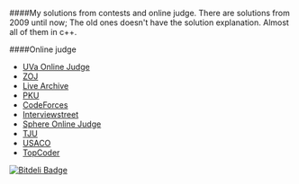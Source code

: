 ####My solutions from contests and online judge.
There are solutions from 2009 until now; The old ones doesn't have the solution explanation.
Almost all of them in c++.

####Online judge
   * [UVa Online Judge](http://uva.onlinejudge.org/)
   * [ZOJ](http://acm.zju.edu.cn/)
   * [Live Archive](http://livearchive.onlinejudge.org/)
   * [PKU](http://poj.org/)
   * [CodeForces](http://codeforces.com/)
   * [Interviewstreet](https://www.interviewstreet.com/)
   * [Sphere Online Judge](http://www.spoj.pl/)
   * [TJU](http://acm.tju.edu.cn/toj/)
   * [USACO](http://train.usaco.org/usacogate)
   * [TopCoder](http://community.topcoder.com/tc)

[![Bitdeli Badge](https://d2weczhvl823v0.cloudfront.net/esbanarango/competitive-programming/trend.png)](https://bitdeli.com/free "Bitdeli Badge")

